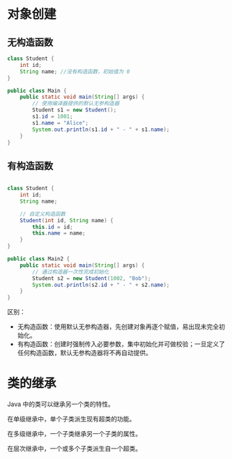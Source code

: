 # 对象创建

## 无构造函数

```java
class Student {
    int id;
    String name; //没有构造函数，初始值为 0
}

public class Main {
    public static void main(String[] args) {
        // 使用编译器提供的默认无参构造器
        Student s1 = new Student();
        s1.id = 1001;
        s1.name = "Alice";
        System.out.println(s1.id + " - " + s1.name);
    }
}
```

## 有构造函数

```java

class Student {
    int id;
    String name;

    // 自定义构造函数
    Student(int id, String name) {
        this.id = id;
        this.name = name;
    }
}

public class Main2 {
    public static void main(String[] args) {
        // 通过构造器一次性完成初始化
        Student s2 = new Student(1002, "Bob");
        System.out.println(s2.id + " - " + s2.name);
    }
}
```

区别：

- 无构造函数：使用默认无参构造器，先创建对象再逐个赋值，易出现未完全初始化。
- 有构造函数：创建时强制传入必要参数，集中初始化并可做校验；一旦定义了任何构造函数，默认无参构造器将不再自动提供。

# 类的继承

Java 中的类可以继承另一个类的特性。

在单级继承中，单个子类派生现有超类的功能。

在多级继承中，一个子类继承另一个子类的属性。

在层次继承中，一个或多个子类派生自一个超类。
